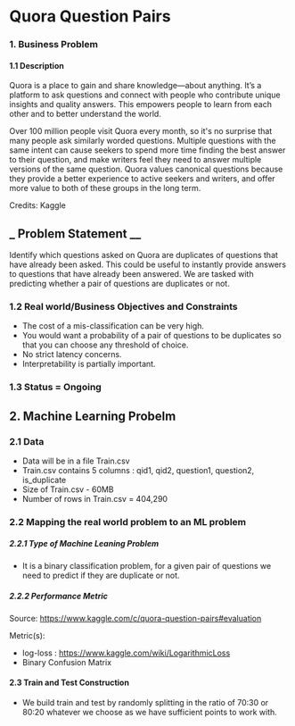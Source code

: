 # Quora Question Pairs  
### 1. Business Problem
#### 1.1 Description
Quora is a place to gain and share knowledge—about anything. It’s a platform to ask questions and connect with people who contribute unique insights and quality answers. This empowers people to learn from each other and to better understand the world.

Over 100 million people visit Quora every month, so it's no surprise that many people ask similarly worded questions. Multiple questions with the same intent can cause seekers to spend more time finding the best answer to their question, and make writers feel they need to answer multiple versions of the same question. Quora values canonical questions because they provide a better experience to active seekers and writers, and offer more value to both of these groups in the long term.

Credits: Kaggle

## _ Problem Statement __

Identify which questions asked on Quora are duplicates of questions that have already been asked.
This could be useful to instantly provide answers to questions that have already been answered.
We are tasked with predicting whether a pair of questions are duplicates or not.

### 1.2 Real world/Business Objectives and Constraints
- The cost of a mis-classification can be very high.
- You would want a probability of a pair of questions to be duplicates so that you can choose any threshold of choice.
- No strict latency concerns.
- Interpretability is partially important.
### 1.3 Status = Ongoing

## 2. Machine Learning Probelm
### 2.1 Data
- Data will be in a file Train.csv
- Train.csv contains 5 columns : qid1, qid2, question1, question2, is_duplicate
- Size of Train.csv - 60MB
- Number of rows in Train.csv = 404,290

### 2.2 Mapping the real world problem to an ML problem
##### 2.2.1 Type of Machine Leaning Problem
- It is a binary classification problem, for a given pair of questions we need to predict if they are duplicate or not.

##### 2.2.2 Performance Metric
Source: https://www.kaggle.com/c/quora-question-pairs#evaluation

Metric(s):

- log-loss : https://www.kaggle.com/wiki/LogarithmicLoss
- Binary Confusion Matrix
#### 2.3 Train and Test Construction
- We build train and test by randomly splitting in the ratio of 70:30 or 80:20 whatever we choose as we have sufficient points to work with.
